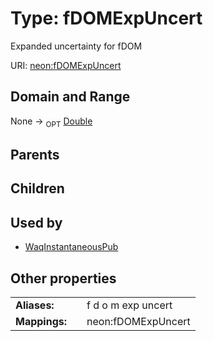 
# Type: fDOMExpUncert


Expanded uncertainty for fDOM

URI: [neon:fDOMExpUncert](https://data.neonscience.org/fDOMExpUncert)


## Domain and Range

None ->  <sub>OPT</sub> [Double](types/Double.md)

## Parents


## Children


## Used by

 * [WaqInstantaneousPub](WaqInstantaneousPub.md)

## Other properties

|  |  |  |
| --- | --- | --- |
| **Aliases:** | | f d o m exp uncert |
| **Mappings:** | | neon:fDOMExpUncert |

